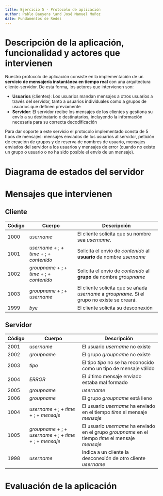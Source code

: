 ```yaml
---
title: Ejercicio 5 - Protocolo de aplicación
author: Pablo Baeyens \and José Manuel Muñoz
date: Fundamentos de Redes
---
```


# Descripción de la aplicación, funcionalidad y actores que intervienen

Nuestro protocolo de aplicación consiste en la implementación de un **servicio de mensajería instantánea en tiempo real** con una arquitectura cliente-servidor. De esta forma, los actores que intervienen son:

- **Usuarios** (clientes): Los usuarios mandan mensajes a otros usuarios a través del servidor, tanto a usuarios individuales como a grupos de usuarios que definen previamente
- **Servidor**: El servidor recibe los mensajes de los clientes y gestiona su envío a su destinatario o destinatarios, incluyendo la información necesaria para su correcta decodificación

<!--TODO: Los usuarios se loguean en el servicio?-->

Para dar soporte a este servicio el protocolo implementado consta de 5 tipos de mensajes: mensajes enviados de los usuarios al servidor, petición de creación de grupos y de reserva de nombres de usuario, mensajes enviados del servidor a los usuarios y mensajes de error (cuando no existe un grupo o usuario o no ha sido posible el envío de un mensaje).

# Diagrama de estados del servidor

<!-- TODO: Hacer el diagrama como con los autómatas?-->

# Mensajes que intervienen

## Cliente

| **Código** | **Cuerpo** | **Descripción**|
|------------|------------|----------------|
| 1000       | *username* | El cliente solicita que su nombre sea *username*. |
| 1001       | *username* + ; + *time* + ; + *contenido* | Solicita el envío de *contenido* al **usuario** de nombre *username* |
| 1002       | *groupname* + ; + *time* + ; + *contenido* | Solicita el envío de *contenido* al **grupo** de nombre *groupname* |
| 1003       | *groupname* + ; + *username*| El cliente solicita que se añada *username* a *groupname*. Si el grupo no existe se creará. |
| 1999       | *bye* | El cliente solicita su desconexión |

## Servidor

| **Código** | **Cuerpo** | **Descripción** |
|------------|------------|-----------------|
| 2001 | *username* | El usuario *username* no existe |
| 2002 | *groupname* | El grupo *groupname* no existe |
| 2003 | *tipo* | El tipo *tipo* no se ha reconocido como un tipo de mensaje válido |
| 2004 | *ERROR* | El último mensaje enviado estaba mal formado |
| 2005 | *groupname* | *username* | El usuario *username* ya estaba en el grupo *groupname* |
| 2006 | *groupname* | El grupo *groupname* está lleno |
| 1004 | *username* + ; + *time* + ; + *mensaje* | El usuario *username* ha enviado en el tiempo *time* el mensaje *mensaje* |
| 1005 | *groupname* + ; + *username* + ; + *time* + ; + *mensaje* | El usuario *username* ha enviado en el grupo *groupname* en el tiempo *time* el mensaje *mensaje* |
| 1998 | *username* | Indica a un cliente la desconexión de otro cliente *username* |


# Evaluación de la aplicación
